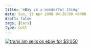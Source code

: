 ```yaml
---
title: 'eBay is a wonderful thing'
date: Sun, 13 Apr 2008 04:36:00 +0000
draft: false
tags: [Cars]
type: post
---
```


[![trans am sells on ebay for $3,050](http://zeusville.files.wordpress.com/2008/04/ebaymotors.png?w=510)](http://zeusville.files.wordpress.com/2008/04/ebaymotors.png)